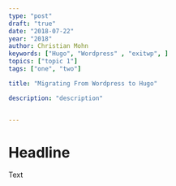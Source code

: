 ```yaml
---
type: "post"
draft: "true"
date: "2018-07-22"
year: "2018"
author: Christian Mohn
keywords: ["Hugo", "Wordpress" , "exitwp", ]
topics: ["topic 1"]
tags: ["one", "two"]

title: "Migrating From Wordpress to Hugo"

description: "description"


---
```


# Headline

Text